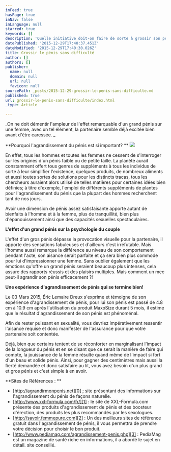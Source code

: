 ```yaml
---
inFeed: true
hasPage: true
inNav: false
inLanguage: null
starred: true
keywords: []
description: 'Quelle initiative doit-on faire de sorte à grossir son pénis naturellement, Découvrez la bonne façon pour parfaitement profiter des avis des chercheurs'
datePublished: '2015-12-29T17:40:37.451Z'
dateModified: '2015-12-29T17:40:30.026Z'
title: Grossir le pénis sans difficulté
author: []
authors: []
publisher:
  name: null
  domain: null
  url: null
  favicon: null
sourcePath: _posts/2015-12-29-grossir-le-penis-sans-difficulte.md
published: true
url: grossir-le-penis-sans-difficulte/index.html
_type: Article

---
```

_On ne doit démentir l'ampleur de l'effet remarquable d'un grand pénis sur une femme, avec un tel élément, la partenaire semble déjà excitée bien avant d'être caressée. _

**Pourquoi l'agrandissement du pénis est si important? **
![](https://the-grid-user-content.s3-us-west-2.amazonaws.com/d8654d6a-6a28-44e9-a2dc-f243e967e112.jpg)

En effet, tous les hommes et toutes les femmes ne cessent de s'interroger sur les origines d'un pénis faible ou de petite taille.
La planète aurait constamment offert tous genres de suppléments à tous les individus de sorte à leur simplifier l'existence, quelques produits, de nombreux aliments et aussi toutes sortes de solutions pour les distincts tracas, tous les chercheurs auraient alors utilisé de telles matières pour certaines idées bien définies; à titre d'exemple, l'emploi de différents suppléments de plantes pour l'agrandissement du pénis que la plupart des hommes recherchent tant de nos jours. 

Avoir une dimension de pénis assez satisfaisante apporte autant de bienfaits à l'homme et à la femme, plus de tranquillité, bien plus d'épanouissement ainsi que des capacités sexuelles spectaculaires. 

**L'effet d'un grand pénis sur la psychologie du couple**

L'effet d'un gros pénis dépasse la provocation visuelle pour la partenaire, il apporte des sensations fabuleuses et d'ailleurs c'est irréfutable. Mais l'homme aussi remarque la différence au niveau de son comportement pendant l'acte, son aisance serait parfaite et ça sera bien plus commode pour lui d'impressionner une femme. Sans oublier également que les émotions qu'offre un grand pénis seraient beaucoup plus intenses, cela assure des rapports réussis et des plaisirs multiples. Mais comment un mec peut-il agrandir son pénis efficacement ?!

**Une expérience d'agrandissement de pénis qui se termine bien!**

Le 03 Mars 2015, Éric Lemaire Dreux s'exprime et témoigne de son expérience d'agrandissement de pénis, pour lui son pénis est passé de 4.8 cm à 10.9 cm après l'utilisation du produit MaxoSize durant 5 mois, il estime que le résultat d'agrandissement de son pénis est phénoménal.

Afin de rester puissant en sexualité, vous devriez impérativement ressentir l'aisance requise et donc manifester de l'assurance pour que votre partenaire soit contentée. 

Déjà, bien que certains tentent de se réconforter en marginalisant l'impact de la longueur du pénis et en se disant que ce serait la manière de faire qui compte, la jouissance de la femme résulte quand même de l'impact si fort d'un beau et solide pénis. Ainsi, pour gagner des centimètres mais aussi la fierté demandée et donc satisfaire au lit, vous avez besoin d'un plus grand et gros pénis et c'est simple à en avoir.

**Sites de Références : **

* [http://agrandirmonpenis.net][0] ; site présentant des informations sur l'agrandissement du pénis de façons naturelle.
* [http://www.xxl-formula.com/fr/][1] : le site de XXL-Formula.com présente des produits d'agrandissement de pénis et des boosteur d'érection, des produits les plus recommandés par les sexologues.
* [http://savoir.femmepure.com][2] : Un des meilleurs sites de référence gratuit dans l'agrandissement de pénis, il vous permettra de prendre votre décision pour choisir le bon produit.
* [http://www.pediamag.com/agrandissement-penis.php][3] : PediaMag est un magazine de santé riche en informations, il a abordé le sujet en détail. site conseillé.

[0]: http://agrandirmonpenis.net/
[1]: http://www.xxl-formula.com/fr/
[2]: http://savoir.femmepure.com/
[3]: http://www.pediamag.com/agrandissement-penis.php